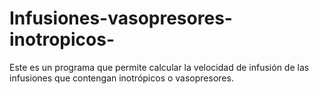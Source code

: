 # Infusiones-vasopresores-inotropicos-
Este es un programa que permite calcular la velocidad de infusión de las infusiones que contengan inotrópicos o vasopresores.
